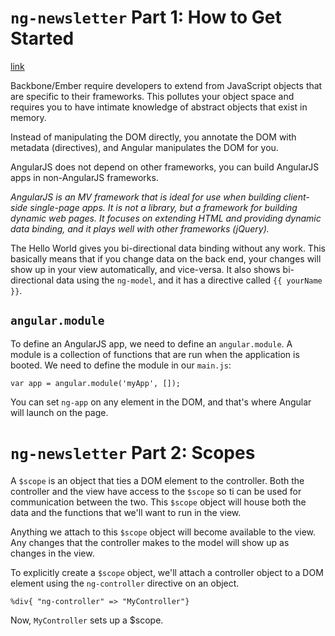 # `ng-newsletter` Part 1: How to Get Started
[link](http://www.ng-newsletter.com/posts/beginner2expert-how_to_start.html)

Backbone/Ember require developers to extend from JavaScript objects that are specific to their frameworks. This pollutes your object space and requires you to have intimate knowledge of abstract objects that exist in memory.

Instead of manipulating the DOM directly, you annotate the DOM with metadata (directives), and Angular manipulates the DOM for you.

AngularJS does not depend on other frameworks, you can build AngularJS apps in non-AngularJS frameworks.

*AngularJS is an MV framework that is ideal for use when building client-side single-page apps. It is not a library, but a framework for building dynamic web pages. It focuses on extending HTML and providing dynamic data binding, and it plays well with other frameworks (jQuery).*

The Hello World gives you bi-directional data binding without any work. This basically means that if you change data on the back end, your changes will show up in your view automatically, and vice-versa. It also shows bi-directional data using the `ng-model`, and it has a directive called `{{ yourName }}`.

## `angular.module`

To define an AngularJS app, we need to define an `angular.module`. A module is a collection of functions that are run when the application is booted. We need to define the module in our `main.js`:

    var app = angular.module('myApp', []);

You can set `ng-app` on any element in the DOM, and that's where Angular will launch on the page.

# `ng-newsletter` Part 2: Scopes

A `$scope` is an object that ties a DOM element to the controller. Both the controller and the view have access to the `$scope` so ti can be used for communication between the two. This `$scope` object will house both the data and the functions that we'll want to run in the view.

Anything we attach to this `$scope` object will become available to the view. Any changes that the controller makes to the model will show up as changes in the view.

To explicitly create a `$scope` object, we'll attach a controller object to a DOM element using the `ng-controller` directive on an object.

    %div{ "ng-controller" => "MyController"}

Now, `MyController` sets up a $scope.

